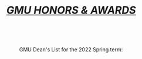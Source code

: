 </head>

<body lang=EN-US style='tab-interval:.5in;word-wrap:break-word'>

<div class=WordSection1>

<h1 align=center style='margin-left:.5pt;text-align:center'><i><u>GMU HONORS &amp;
AWARDS<o:p></o:p></u></i></h1>

<p class=MsoNormal><o:p>&nbsp;</o:p></p>

<p class=MsoNormal align=center style='text-align:center'><o:p>&nbsp;</o:p></p>

<p class=MsoNormal align=center style='text-align:center'>GMU Dean's List for
the 2022 Spring term:<span style='mso-no-proof:yes'> <o:p></o:p></span></p>

<p class=MsoNormal align=center style='text-align:center'> <a href="[file:///C:/Users/ramir/OneDrive/Pictures/Screenshots/GMU%20Dean's%20List%20for%20the%202022%20Spring%20term.png]""(https://lh3.googleusercontent.com/MopukvBQbzBU-6li-wc4kkt46saT0B54obLzGciLlXmw38lSSxXmcMo54Xs9q2GFny9zRb00MIXUjbwL-yqZQcW24CSMEQXI7cAuHuQqUkFZ0j44y26yrLAFGoi79-OYHIyoMz_e=w2400?source=screenshot.guru%22%3E%20%3Cimg%20src=%22https://lh3.googleusercontent.com/bNVfxhE3dzbkSdSZY49hT7RskzaCnIxUtY1rxKvzVchUsNRNzy3S9fN8NJvATri53U62EFMOHa3622m1bLXDyw_vBTvJvqhteaLJ0-tWL3rr5m_wtx5bpzrgjZCpuokruSZkR5hI=w2400)" /> </a>

<p class=MsoNormal align=center style='text-align:center'><o:p>&nbsp;</o:p></p>
